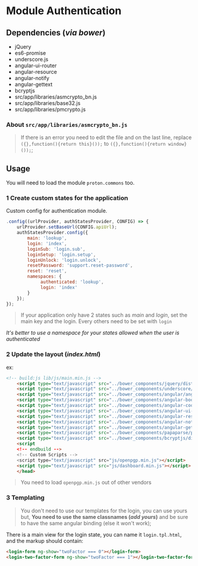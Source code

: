 # Module Authentication

## Dependencies (_via bower_)

- jQuery
- es6-promise
- underscore.js
- angular-ui-router
- angular-resource
- angular-notify
- angular-gettext
- bcryptjs
- src/app/libraries/asmcrypto_bn.js
- src/app/libraries/base32.js
- src/app/libraries/pmcrypto.js

### About `src/app/libraries/asmcrypto_bn.js`

> If there is an error you need to edit the file and on the last line, replace `({},function(){return this}());` to `({},function(){return window}());`;


## Usage

You will need to load the module `proton.commons` too.

### 1 Create custom states for the application

Custom config for authentication module.

```js
.config((urlProvider, authStatesProvider, CONFIG) => {
    urlProvider.setBaseUrl(CONFIG.apiUrl);
    authStatesProvider.config({
        main: 'lookup',
        login: 'index',
        loginSub: 'login.sub',
        loginSetup: 'login.setup',
        loginUnlock: 'login.unlock',
        resetPassword: 'support.reset-password',
        reset: 'reset',
        namespaces: {
             authenticated: 'lookup',
             login: 'index'
        }
    });
});
```

> If your application only have 2 states such as *main* and *login*, set the main key and the login. Every others need to be set with `login`

_It's better to use a namespace for your states allowed when the user is authenticated_

### 2 Update the layout (_index.html_)
ex: 
```html
<!-- build:js lib/js/main.min.js -->
    <script type="text/javascript" src="../bower_components/jquery/dist/jquery.min.js"></script>
    <script type="text/javascript" src="../bower_components/underscore/underscore-min.js"></script>
    <script type="text/javascript" src="../bower_components/angular/angular.js"></script>
    <script type="text/javascript" src="../bower_components/angular-bootstrap/ui-bootstrap-tpls.min.js"></script>
    <script type="text/javascript" src="../bower_components/angular-cookies/angular-cookies.min.js"></script>
    <script type="text/javascript" src="../bower_components/angular-ui-router/release/angular-ui-router.min.js"></script>
    <script type="text/javascript" src="../bower_components/angular-resource/angular-resource.min.js"></script>
    <script type="text/javascript" src="../bower_components/angular-notify/dist/angular-notify.min.js"></script>
    <script type="text/javascript" src="../bower_components/angular-gettext/dist/angular-gettext.min.js"></script>
    <script type="text/javascript" src="../bower_components/papaparse/papaparse.min.js"></script>
    <script type="text/javascript" src="../bower_components/bcryptjs/dist/bcrypt.min.js"></script>
    <script
    <!-- endbuild -->
    <!-- Custom Scripts -->
    <script type="text/javascript" src="js/openpgp.min.js"></script>
    <script type="text/javascript" src="js/dashboard.min.js"></script>
    </head>
```

> You need to load `openpgp.min.js` out of other vendors

### 3 Templating

> You don't need to use our templates for the login, you can use yours but, **You need to use the same classnames (_add yours_)** and be sure to have the same angular binding (else it won't work);

There is a main view for the login state, you can name it `login.tpl.html`, and the markup should contain:

```html
<login-form ng-show="twoFactor === 0"></login-form>
<login-two-factor-form ng-show="twoFactor === 1"></login-two-factor-form>
```

